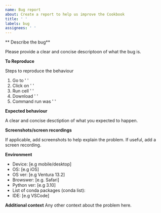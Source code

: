 ```yaml
---
name: Bug report 
about: Create a report to help us improve the Cookbook 
title: ' '
labels: bug
assignees: ' '
---
```


** Describe the bug**

Please provide a clear and concise descriptoon of what the bug is.

**To Reproduce**

Steps to reproduce the behaviour 

1. Go to ' '
2. Click on ' '
3. Run cell ' '
4. Download ' '
5. Command run was ' ' 

**Expected behaviour**

A clear and concise desctiption of what you expected to happen.

**Screenshots/screen recordings**

If applicable, add screenshots to help explain the problem. 
If useful, add a screen recording. 

**Environment**

- Device: [e.g mobile/desktop]
- OS: [e.g iOS]
- OS ver: [e.g Ventura 13.2]
- Browswer: [e.g. Safari]
- Python ver: [e.g 3.10]
- List of conda packages (conda list): 
- IDE: [e.g VSCode]

**Additional context**
Any other context about the problem here.